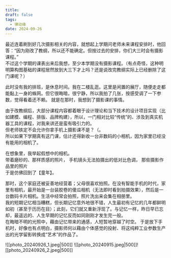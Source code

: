 ```yaml
---
title: 
draft: false
tags:
  - 律动缘
date: 2024-09-26
---
```

最近连着刷到好几次摄影相关的内容，就想起上学期问老师未来课程安排时，他回答：“因为刚改了教纲，所以还不能确定。但按过去的安排，你们大三时会有摄影课程。”   
不过这个学期的课表出来后我想，至少本学期没有摄影课程。（有点奇怪，这种明明算构图基础的课程居然放到大三下才上吗？还是说改完教纲实际上已经删除了这门课呢？） 

此时没有我的排班，是休息时间。我在二楼乱逛。这里是闲置的展厅，随便走走都能黏上一身的蛛网。但它很晦暗，很宁静，所以我拍了几张，按感受调了一下参数，觉得看着还不赖。 就是在那时，我想到了摄影课的事情。 

由于改教纲后，大部分课程内容都着眼于设计理论和当下技术的设计项目实现（比如建模、编程、排版、品牌构建），所以，一门相对比较“传统”的、涉及到真实机器工具的课程，对我来讲还是蛮有吸引力的。  
但老师铁定不会允许你拿手机上摄影课不是？（。  
所以如果下学期真有这门课，估计还得新收一台非数码的小相机，因为家里已经没有能用的相机了。 

在想象里，我举起假想中的相机。   
带着磨砂的、那样质感的照片， 手机镜头无法拍摄出的低对比色调， 那些摄影作品里的照片  
于是仿佛回到了【童年】。  

那时，这个家庭还被妥善地经营着；父母很喜欢拍照。在没有智能手机的时代，家里有相机，最开始是一台装胶卷的傻瓜相机（无法即时看到拍摄效果），然后是一台数码卡片相机。生活中经常会拍照，照片洗出来会集在相册里。  
我的短期记忆相当糟糕，但长期记忆意外地很不错，人生最初有记忆的几年都鲜明如初（甚至于历历在目）；此刻，它们就又重新浮现了。与记忆一样，昨日早已忘却，最遥远的、人生早期的记忆反而如同刚刚才发生完一般。  
在晦暗不明的光照中，藉由记忆带来的通感，人短暂地穿越了时空。 于是放下手机时，好像也有点明白，摄影师何以藉由个体感觉的投射、将这纯粹工业参数生产出的光学留影转换成“艺术”的作品了。

![[photo_20240926_1.jpeg|500]]
![[photo_20240915.jpeg|500]]![[photo_20240926_2.jpeg|500]]